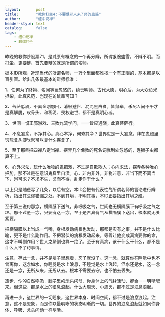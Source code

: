 ```yaml
---
layout:       post
title:        "教你打坐4：不要受邪人未了师的蛊惑"
author:       "缠中说禅"
header-style: text
catalog:      false
tags:
    - 缠中说禅
    - 教你打坐
---
```


昨晚的教你炒股票71，是对原有概念的一个再分辨，所谓银碗盛雪，不辩不明。而打坐，更要辩，首先要辩的就是所谓的名师。



据本ID所观，近现当代的所谓名师，一万个里面都难找一个有正眼的，基本都是以盲引盲。给出几条最基本的辩师标准：



1、任何为了财物、名闻等而忽悠的，绝无明师。古代大德，明心后，为大众负米担柴，此真风范，岂现在的鼠辈可知？



2、菩萨低眉，不离金刚怒目，消极避世、混沌黑白者，皆鼠辈，杀尽人间不平才是真解脱，软骨头、和稀泥、畏权避世、都不是真明心者。



3、世间一切正邪游戏、三教九流学问，一一皆应通晓，此真菩萨行。



4、不息妄念，不净其心。真心本净，何劳其净？世界就是一大妄念，非在鬼窟里玩玩念头游戏就可以息什么妄念了。



5、至于那些把四禅八定当禅、摆弄几个佛教的死名词就到处忽悠的，连狮子虫都算不上。



6、心外求法，玩什么唯物的鬼把戏，不过是自欺欺人；心内求法，摆弄各种唯心把势，那不过是在意识鬼窟里自渎。心、非内非外，非物非意，非当下而不离当下，岂可求？不求不失，求而不得，乱走作干什么？



以上只是随便写了几条，以后有空，本ID会把有代表性的所谓名师的言论进行辨析，指出其荒谬错漏之处，不到其境，不明其事，本ID正要指出其境之歧。



至于第三说的那念，横隔膜下送气，非呼吸之气，世间也无横隔膜下有呼吸之气之理。那不过是一念，只要有这一念，至于是否真有气从横隔膜下送出，根本就无关紧要。



把横隔膜以上当成一气嘴，身根发动病根也发动，那都是实有之事，并不是什么比喻，更不是什么副作用。不把潜伏的病根发动起来，等着让他变成真病要你的命，这才不叫副作用？世人之颠倒也算一绝了。至于有真病，该干什么干什么，都不是什么大不了的事情。



注意，存此一念，并不是脑子里想着，忘了就没了。这一念，就算你在睡觉中也不曾离你，这念如水，你睡觉是水上浪息，不睡觉是水上浪起，但水还是水，这一念还是一念，无所从来，无所从去。根本不需要去守，也不怕去丢失。



逐步，你的自然呼吸、脑子里的念头闪动，你身体上的气脉活动，都会一一明晰起来。但这些，都是水上的浪息浪起，什么大周天、小周天，都不过是浪息浪起。



再进一步，这世界的一切现象，这世界本身、时间空间，都不过是浪息浪起。注意，这不是想象，而是你以最明晰的状态明晰的一切。世界的浪息浪起就如同你身体、呼吸、念头闪动一样明晰。
